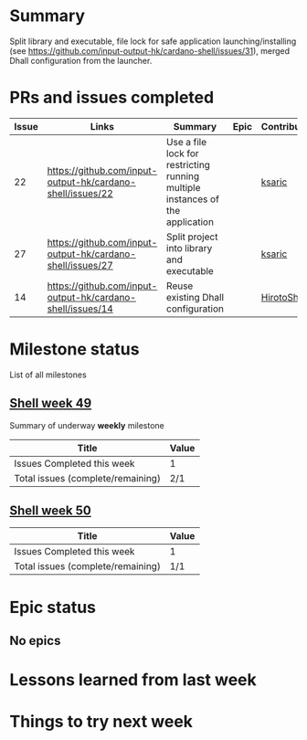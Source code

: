 # Summary

Split library and executable, file lock for safe application launching/installing (see https://github.com/input-output-hk/cardano-shell/issues/31), merged Dhall configuration from the launcher.

# PRs and issues completed

| Issue | Links                                                       | Summary                                                            | Epic | Contributors      | Started    | Finished   | Comments      |
|-------|-------------------------------------------------------------|--------------------------------------------------------------------|------|-------------------|------------|------------|---------------|
|   22 | https://github.com/input-output-hk/cardano-shell/issues/22 | Use a file lock for restricting running multiple instances of the application |  | [ksaric](https://github.com/ksaric) |  |  |  |
|   27 | https://github.com/input-output-hk/cardano-shell/issues/27 | Split project into library and executable |  | [ksaric](https://github.com/ksaric) |  |  |  |
|   14 | https://github.com/input-output-hk/cardano-shell/issues/14 | Reuse existing Dhall configuration |  | [HirotoShioi](https://github.com/HirotoShioi) |  |  |  |

# Milestone status

List of all milestones

## [Shell week 49](https://github.com/input-output-hk/cardano-shell/milestone/1) 

Summary of underway **weekly** milestone

| Title                             | Value      |
|-----------------------------------|------------|
| Issues Completed this week        | 1          |
| Total issues (complete/remaining) | 2/1        |

## [Shell week 50](https://github.com/input-output-hk/cardano-shell/milestone/2) 

| Title                             | Value      |
|-----------------------------------|------------|
| Issues Completed this week        | 1          |
| Total issues (complete/remaining) | 1/1        |

# Epic status

## No epics

# Lessons learned from last week

# Things to try next week

